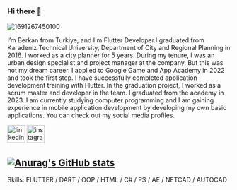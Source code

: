 ### Hi there 👋

![1691267450100](https://github.com/berkanyukselgun/berkanyukselgun/assets/135243791/13354fd9-5d25-4d56-bcab-b555f1d980b5)

I’m Berkan from Turkiye, and I'm Flutter Developer.I graduated from Karadeniz Technical University, Department of City and Regional Planning in 2016. I worked as a city planner for 5 years. During my tenure, I was an urban design specialist and project manager at the company. But this was not my dream career. I applied to Google Game and App Academy in 2022 and took the first step. I have successfully completed application development training with Flutter. In the graduation project, I worked as a scrum master and developer in the team. I graduated from the academy in 2023. I am currently studying computer programming and I am gaining experience in mobile application development by developing my own basic applications. You can check out my social media profiles.

[<img src='https://cdn.jsdelivr.net/npm/simple-icons@3.0.1/icons/linkedin.svg' alt='linkedin' height='40'>](https://www.linkedin.com/in/https://www.linkedin.com/in/berkan-yukselgun//)  [<img src='https://cdn.jsdelivr.net/npm/simple-icons@3.0.1/icons/instagram.svg' alt='instagram' height='40'>](https://www.instagram.com/https://www.instagram.com/berkan.yukselgun//)  

[![Anurag's GitHub stats](https://github-readme-stats.vercel.app/api?username=berkanyukselgun)](https://github.com/anuraghazra/github-readme-stats)
---------------------------------------------------------------------------------------------------------------
Skills: FLUTTER / DART / OOP / HTML / C# / PS / AE / NETCAD / AUTOCAD     





